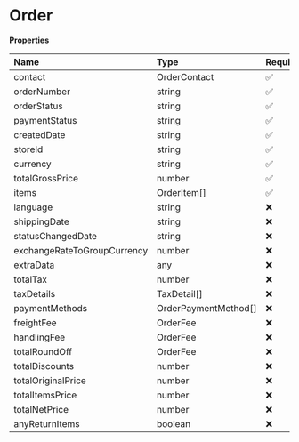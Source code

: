 # Order

**Properties**

| Name                        | Type                 | Required | Description |
| :-------------------------- | :------------------- | :------- | :---------- |
| contact                     | OrderContact         | ✅       |             |
| orderNumber                 | string               | ✅       |             |
| orderStatus                 | string               | ✅       |             |
| paymentStatus               | string               | ✅       |             |
| createdDate                 | string               | ✅       |             |
| storeId                     | string               | ✅       |             |
| currency                    | string               | ✅       |             |
| totalGrossPrice             | number               | ✅       |             |
| items                       | OrderItem[]          | ✅       |             |
| language                    | string               | ❌       |             |
| shippingDate                | string               | ❌       |             |
| statusChangedDate           | string               | ❌       |             |
| exchangeRateToGroupCurrency | number               | ❌       |             |
| extraData                   | any                  | ❌       |             |
| totalTax                    | number               | ❌       |             |
| taxDetails                  | TaxDetail[]          | ❌       |             |
| paymentMethods              | OrderPaymentMethod[] | ❌       |             |
| freightFee                  | OrderFee             | ❌       |             |
| handlingFee                 | OrderFee             | ❌       |             |
| totalRoundOff               | OrderFee             | ❌       |             |
| totalDiscounts              | number               | ❌       |             |
| totalOriginalPrice          | number               | ❌       |             |
| totalItemsPrice             | number               | ❌       |             |
| totalNetPrice               | number               | ❌       |             |
| anyReturnItems              | boolean              | ❌       |             |

<!-- This file was generated by liblab | https://liblab.com/ -->
